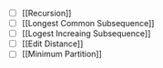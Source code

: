 - [ ] [[Recursion]]
- [ ] [[Longest Common Subsequence]]
- [ ] [[Logest Increaing Subsequence]]
- [ ] [[Edit Distance]]
- [ ] [[Minimum Partition]]
